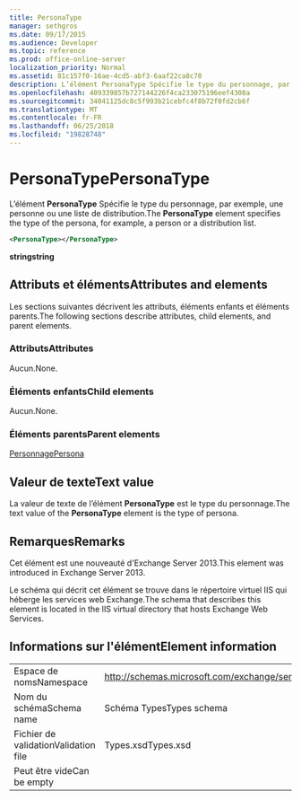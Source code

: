 ```yaml
---
title: PersonaType
manager: sethgros
ms.date: 09/17/2015
ms.audience: Developer
ms.topic: reference
ms.prod: office-online-server
localization_priority: Normal
ms.assetid: 81c157f0-16ae-4cd5-abf3-6aaf22ca8c70
description: L’élément PersonaType Spécifie le type du personnage, par exemple, une personne ou une liste de distribution.
ms.openlocfilehash: 409339857b727144226f4ca233075196eef4308a
ms.sourcegitcommit: 34041125dc8c5f993b21cebfc4f8b72f0fd2cb6f
ms.translationtype: MT
ms.contentlocale: fr-FR
ms.lasthandoff: 06/25/2018
ms.locfileid: "19828748"
---
```

# <a name="personatype"></a><span data-ttu-id="97237-103">PersonaType</span><span class="sxs-lookup"><span data-stu-id="97237-103">PersonaType</span></span>

<span data-ttu-id="97237-104">L’élément **PersonaType** Spécifie le type du personnage, par exemple, une personne ou une liste de distribution.</span><span class="sxs-lookup"><span data-stu-id="97237-104">The **PersonaType** element specifies the type of the persona, for example, a person or a distribution list.</span></span> 
  
```XML
<PersonaType></PersonaType>
```

 <span data-ttu-id="97237-105">**string**</span><span class="sxs-lookup"><span data-stu-id="97237-105">**string**</span></span>
## <a name="attributes-and-elements"></a><span data-ttu-id="97237-106">Attributs et éléments</span><span class="sxs-lookup"><span data-stu-id="97237-106">Attributes and elements</span></span>

<span data-ttu-id="97237-107">Les sections suivantes décrivent les attributs, éléments enfants et éléments parents.</span><span class="sxs-lookup"><span data-stu-id="97237-107">The following sections describe attributes, child elements, and parent elements.</span></span>
  
### <a name="attributes"></a><span data-ttu-id="97237-108">Attributs</span><span class="sxs-lookup"><span data-stu-id="97237-108">Attributes</span></span>

<span data-ttu-id="97237-109">Aucun.</span><span class="sxs-lookup"><span data-stu-id="97237-109">None.</span></span>
  
### <a name="child-elements"></a><span data-ttu-id="97237-110">Éléments enfants</span><span class="sxs-lookup"><span data-stu-id="97237-110">Child elements</span></span>

<span data-ttu-id="97237-111">Aucun.</span><span class="sxs-lookup"><span data-stu-id="97237-111">None.</span></span>
  
### <a name="parent-elements"></a><span data-ttu-id="97237-112">Éléments parents</span><span class="sxs-lookup"><span data-stu-id="97237-112">Parent elements</span></span>

[<span data-ttu-id="97237-113">Personnage</span><span class="sxs-lookup"><span data-stu-id="97237-113">Persona</span></span>](persona.md)
  
## <a name="text-value"></a><span data-ttu-id="97237-114">Valeur de texte</span><span class="sxs-lookup"><span data-stu-id="97237-114">Text value</span></span>

<span data-ttu-id="97237-115">La valeur de texte de l’élément **PersonaType** est le type du personnage.</span><span class="sxs-lookup"><span data-stu-id="97237-115">The text value of the **PersonaType** element is the type of persona.</span></span> 
  
## <a name="remarks"></a><span data-ttu-id="97237-116">Remarques</span><span class="sxs-lookup"><span data-stu-id="97237-116">Remarks</span></span>

<span data-ttu-id="97237-117">Cet élément est une nouveauté d'Exchange Server 2013.</span><span class="sxs-lookup"><span data-stu-id="97237-117">This element was introduced in Exchange Server 2013.</span></span>
  
<span data-ttu-id="97237-118">Le schéma qui décrit cet élément se trouve dans le répertoire virtuel IIS qui héberge les services web Exchange.</span><span class="sxs-lookup"><span data-stu-id="97237-118">The schema that describes this element is located in the IIS virtual directory that hosts Exchange Web Services.</span></span>
  
## <a name="element-information"></a><span data-ttu-id="97237-119">Informations sur l'élément</span><span class="sxs-lookup"><span data-stu-id="97237-119">Element information</span></span>

|||
|:-----|:-----|
|<span data-ttu-id="97237-120">Espace de noms</span><span class="sxs-lookup"><span data-stu-id="97237-120">Namespace</span></span>  <br/> |http://schemas.microsoft.com/exchange/services/2006/types  <br/> |
|<span data-ttu-id="97237-121">Nom du schéma</span><span class="sxs-lookup"><span data-stu-id="97237-121">Schema name</span></span>  <br/> |<span data-ttu-id="97237-122">Schéma Types</span><span class="sxs-lookup"><span data-stu-id="97237-122">Types schema</span></span>  <br/> |
|<span data-ttu-id="97237-123">Fichier de validation</span><span class="sxs-lookup"><span data-stu-id="97237-123">Validation file</span></span>  <br/> |<span data-ttu-id="97237-124">Types.xsd</span><span class="sxs-lookup"><span data-stu-id="97237-124">Types.xsd</span></span>  <br/> |
|<span data-ttu-id="97237-125">Peut être vide</span><span class="sxs-lookup"><span data-stu-id="97237-125">Can be empty</span></span>  <br/> ||
   


